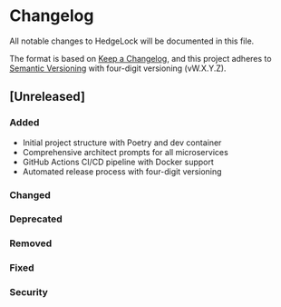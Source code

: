 # Changelog

All notable changes to HedgeLock will be documented in this file.

The format is based on [Keep a Changelog](https://keepachangelog.com/en/1.0.0/),
and this project adheres to [Semantic Versioning](https://semver.org/spec/v2.0.0.html) with four-digit versioning (vW.X.Y.Z).

## [Unreleased]

### Added
- Initial project structure with Poetry and dev container
- Comprehensive architect prompts for all microservices
- GitHub Actions CI/CD pipeline with Docker support
- Automated release process with four-digit versioning

### Changed

### Deprecated

### Removed

### Fixed

### Security